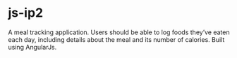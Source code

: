 # js-ip2
A meal tracking application. Users should be able to log foods they’ve eaten each day, including details about the meal and its number of calories. Built using AngularJs.
